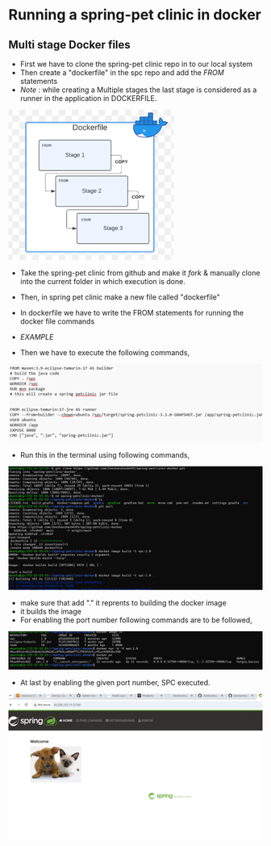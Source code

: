 # Running a spring-pet clinic in docker

## Multi stage Docker files

* First we have to clone the spring-pet clinic repo in to our local system
* Then create a "dockerfile" in the spc repo and add the *FROM* statements 
* *Note* : while creating a Multiple stages the last stage is considered as a runner in the application in DOCKERFILE.
 
![alt text](images/image.png)

* Take the spring-pet clinic from github and make it *fork* & manually clone into the current folder in which execution is done.
* Then, in spring pet clinic make a new file called "dockerfile"
* In dockerfile we have to write the FROM statements for running the docker file commands
* *EXAMPLE*

* Then we have to execute the following commands,

![alt text](images/image-1.png)

* Run this in the terminal using following commands,

![alt text](images/docker.03.jpg)

* make sure that add "." it reprents to building the docker image
* it builds the image
* For enabling the port number following commands are to be followed,

![alt text](images/docker.04.jpg)

* At last by enabling the given port number, SPC executed.

![alt text](images/docker.05.jpg)